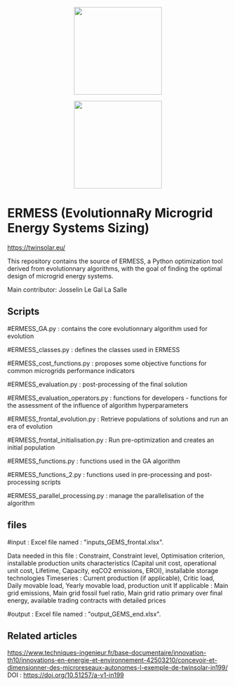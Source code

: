 <a href='https://twinsolar.eu/'><p align="center"><img src="https://twinsolar.eu/wp-content/uploads/2023/03/logo_twinsolar_seul.png" width="200"></p></a>
<p align="center"><img src="https://twinsolar.eu/wp-content/uploads/2023/03/EN_FundedbytheEU_RGB_POS.png" width="200"></p>

# <b>ERMESS</b> (EvolutionnaRy Microgrid Energy Systems Sizing)

<a href='https://twinsolar.eu/'>https://twinsolar.eu/</a>

This repository contains the source of ERMESS, a Python optimization tool derived from evolutionnary algorithms, with the goal of finding the optimal design of microgrid energy systems.

Main contributor: Josselin Le Gal La Salle


## Scripts

#ERMESS_GA.py : contains the core evolutionnary algorithm used for evolution

#ERMESS_classes.py : defines the classes used in ERMESS

#ERMESS_cost_functions.py : proposes some objective functions for common microgrids performance indicators

#ERMESS_evaluation.py : post-processing of the final solution

#ERMESS_evaluation_operators.py : functions for developers - functions for the assessment of the influence of algorithm hyperparameters

#ERMESS_frontal_evolution.py : Retrieve populations of solutions and run an era of evolution

#ERMESS_frontal_initialisation.py : Run pre-optimization and creates an initial population

#ERMESS_functions.py : functions used in the GA algorithm

#ERMESS_functions_2.py : functions used in pre-processing and post-processing scripts

#ERMESS_parallel_processing.py : manage the parallelisation of the algorithm


##  files

#input : 
Excel file named : "inputs_GEMS_frontal.xlsx". 

Data needed in this file : 
Constraint, Constraint level, Optimisation criterion, installable production units characteristics (Capital unit cost, operational unit cost, Lifetime, Capacity, eqCO2 emissions, EROI), installable storage technologies
Timeseries : Current production (if applicable), Critic load, Daily movable load, Yearly movable load, production unit
If applicable : Main grid emissions, Main grid fossil fuel ratio, Main grid ratio primary over final energy, available trading contracts with detailed prices


#output : 
Excel file named : "output_GEMS_end.xlsx". 

## Related articles

https://www.techniques-ingenieur.fr/base-documentaire/innovation-th10/innovations-en-energie-et-environnement-42503210/concevoir-et-dimensionner-des-microreseaux-autonomes-l-exemple-de-twinsolar-in199/
DOI : https://doi.org/10.51257/a-v1-in199


